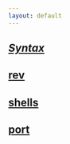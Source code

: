 ```yaml
---
layout: default
---
```


## [_Syntax_](./posts/syntax-page.md)
## [rev](./rev)
## [shells](./shells)
## [port](./port)
